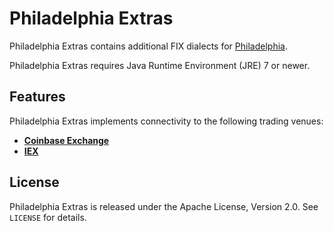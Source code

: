 Philadelphia Extras
===================

Philadelphia Extras contains additional FIX dialects for [Philadelphia][].

  [Philadelphia]: https://github.com/jvirtanen/philadelphia

Philadelphia Extras requires Java Runtime Environment (JRE) 7 or newer.


Features
--------

Philadelphia Extras implements connectivity to the following trading venues:

  - [**Coinbase Exchange**](philadelphia-coinbase)
  - [**IEX**](philadelphia-iex)


License
-------

Philadelphia Extras is released under the Apache License, Version 2.0. See
`LICENSE` for details.

